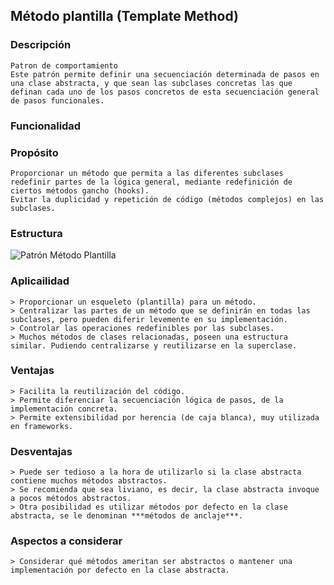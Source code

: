 ## Método plantilla (Template Method)

### Descripción
	Patron de comportamiento
	Este patrón permite definir una secuenciación determinada de pasos en una clase abstracta, y que sean las subclases concretas las que definan cada uno de los pasos concretos de esta secuenciación general de pasos funcionales.

### Funcionalidad

### Propósito
	Proporcionar un método que permita a las diferentes subclases redefinir partes de la lógica general, mediante redefinición de ciertos métodos gancho (hooks).
	Evitar la duplicidad y repetición de código (métodos complejos) en las subclases.

### Estructura
![Patrón Método Plantilla](estructura.drawio.svg)

### Aplicailidad
	> Proporcionar un esqueleto (plantilla) para un método.
	> Centralizar las partes de un método que se definirán en todas las subclases, pero pueden diferir levemente en su implementación.
	> Controlar las operaciones redefinibles por las subclases.
	> Muchos métodos de clases relacionadas, poseen una estructura similar. Pudiendo centralizarse y reutilizarse en la superclase.

### Ventajas
	> Facilita la reutilización del código.
	> Permite diferenciar la secuenciación lógica de pasos, de la implementación concreta.
	> Permite extensibilidad por herencia (de caja blanca), muy utilizada en frameworks.

### Desventajas
	> Puede ser tedioso a la hora de utilizarlo si la clase abstracta contiene muchos métodos abstractos.
	> Se recomienda que sea liviano, es decir, la clase abstracta invoque a pocos métodos abstractos.
	> Otra posibilidad es utilizar métodos por defecto en la clase abstracta, se le denominan ***métodos de anclaje***.

### Aspectos a considerar
	> Considerar qué métodos ameritan ser abstractos o mantener una implementación por defecto en la clase abstracta.